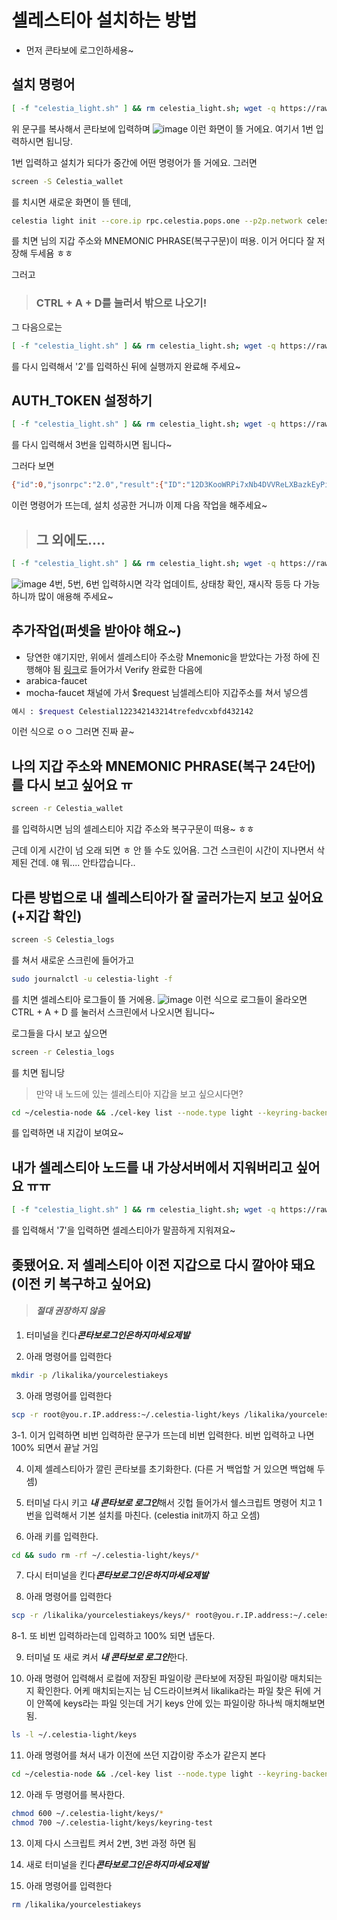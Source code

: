 # 셀레스티아 설치하는 방법

- 먼저 콘타보에 로그인하세용~
## 설치 명령어
```bash
[ -f "celestia_light.sh" ] && rm celestia_light.sh; wget -q https://raw.githubusercontent.com/koinlove/Celestia_light/main/celestia_light.sh && chmod +x celestia_light.sh && ./celestia_light.sh
```
위 문구를 복사해서 콘타보에 입력하며
![image](https://github.com/user-attachments/assets/727f61dd-2a36-4d32-950a-5dba42873024)
이런 화면이 뜰 거에요. 여기서 1번 입력하시면 됩니당.

1번 입력하고 설치가 되다가 중간에 어떤 명령어가 뜰 거에요. 그러면
```bash
screen -S Celestia_wallet
```
를 치시면 새로운 화면이 뜰 텐데,
```bash
celestia light init --core.ip rpc.celestia.pops.one --p2p.network celestia
```
를 치면 님의 지갑 주소와 MNEMONIC PHRASE(복구구문)이 떠용. 이거 어디다 잘 저장해 두세욤 ㅎㅎ

그러고

> ### CTRL + A + D를 눌러서 밖으로 나오기!

그 다음으로는
```bash
[ -f "celestia_light.sh" ] && rm celestia_light.sh; wget -q https://raw.githubusercontent.com/koinlove/Celestia_light/main/celestia_light.sh && chmod +x celestia_light.sh && ./celestia_light.sh
```
를 다시 입력해서 '2'를 입력하신 뒤에 실행까지 완료해 주세요~

## AUTH_TOKEN 설정하기
```bash
[ -f "celestia_light.sh" ] && rm celestia_light.sh; wget -q https://raw.githubusercontent.com/koinlove/Celestia_light/main/celestia_light.sh && chmod +x celestia_light.sh && ./celestia_light.sh
```
를 다시 입력해서 3번을 입력하시면 됩니다~

그러다 보면
```bash
{"id":0,"jsonrpc":"2.0","result":{"ID":"12D3KooWRPi7xNb4DVVReLXBazkEyPi4oDMpdKbsexMxo4NcuAED","Addrs":["/ip4/111.11.111.111/tcp/2121","/ip4/123.456.789.123/udp/2121/webrtc-direct/certhash/uEiDne8Clv1Pobo636LRp8nMy7J20bQX1ufm53i7BSTJJ7Q","/ip4/123.345.322.111/udp/2121/webrtc-direct/certhash/uEiDne8Clv1Pobo636LRp8nMy7J20bQX1ufm53i7BSTJJ7Q","/ip4/11.11.111.111/udp/2121/quic-v1","/ip4/100.42.177.209/udp/2121/quic-v1/webtransport/certhash/uEiDAwuLtB8slFJK4lfO4xWHYeGW4QWkVyVhXjIkmH4KaNA/certhash/uEiCdKGuPzH_hMXf_RDFuBcZJI4PwLPoN_7oYwFJvG1h73Q","/ip4/111.111.111.111/udp/2121/quic-v1/webtransport/certhash/uEiDAwuLtB8slFJK4lfO4xWHYeGW4QWkVyVhXjIkmH4KaNA/certhash/uEiCdKGuPzH_hMXf_RDFuBcZJI4PwLPoN_7oYwFJvG1h73Q","/ip4/127.0.0.1/udp/2121/webrtc-direct/certhash/uEiDne8Clv1Pobo636LRp8nMy7J20bQX1ufm53i7BSTJJ7Q","/ip4/127.0.0.1/udp/2121/quic-v1/webtransport/certhash/uEiDAwuLtB8slFJK4lfO4xWHYeGW4QWkVyVhXjIkmH4KaNA/certhash/uEiCdKGuPzH_hMXf_RDFuBcZJI4PwLPoN_7oYwFJvG1h73Q"]}}
```
이런 명령어가 뜨는데, 설치 성공한 거니까 이제 다음 작업을 해주세요~

> ## 그 외에도....
```bash
[ -f "celestia_light.sh" ] && rm celestia_light.sh; wget -q https://raw.githubusercontent.com/koinlove/Celestia_light/main/celestia_light.sh && chmod +x celestia_light.sh && ./celestia_light.sh
```
![image](https://github.com/user-attachments/assets/be6cf918-66e3-4ca2-ae1a-3ad536b338fc)
4번, 5번, 6번 입력하시면 각각 업데이트, 상태창 확인, 재시작 등등 다 가능하니까 많이 애용해 주세요~

## 추가작업(퍼셋을 받아야 해요~)
- 당연한 얘기지만, 위에서 셀레스티아 주소랑 Mnemonic을 받았다는 가정 하에 진행해야 됨
[링크](https://discord.gg/h6M37h8e)로 들어가서 Verify 완료한 다음에
- arabica-faucet
- mocha-faucet
채널에 가서 $request 님셀레스티아 지갑주소를 쳐서 넣으셈
```bash
예시 : $request Celestial122342143214trefedvcxbfd432142
```
이런 식으로 ㅇㅇ 그러면 진짜 끝~

## 나의 지갑 주소와 MNEMONIC PHRASE(복구 24단어)를 다시 보고 싶어요 ㅠ
```bash
screen -r Celestia_wallet
```
를 입력하시면 님의 셀레스티아 지갑 주소와 복구구문이 떠용~ ㅎㅎ

근데 이게 시간이 넘 오래 되면 ㅎ 안 뜰 수도 있어욤. 그건 스크린이 시간이 지나면서 삭제된 건데. 얘 뭐.... 안타깝습니다..

## 다른 방법으로 내 셀레스티아가 잘 굴러가는지 보고 싶어요 (+지갑 확인)

```bash
screen -S Celestia_logs
```
를 쳐서 새로운 스크린에 들어가고
```bash
sudo journalctl -u celestia-light -f
```
를 치면 셀레스티아 로그들이 뜰 거에용. 
![image](https://github.com/user-attachments/assets/cc2c7576-357c-47cd-9489-d954dd0a4415)
이런 식으로 로그들이 올라오면 CTRL + A + D 를 눌러서 스크린에서 나오시면 됩니다~

로그들을 다시 보고 싶으면
```bash
screen -r Celestia_logs
```
를 치면 됩니당

> 만약 내 노드에 있는 셀레스티아 지갑을 보고 싶으시다면?
```bash
cd ~/celestia-node && ./cel-key list --node.type light --keyring-backend test --p2p.network celestia
```
를 입력하면 내 지갑이 보여요~

## 내가 셀레스티아 노드를 내 가상서버에서 지워버리고 싶어요 ㅠㅠ
```bash
[ -f "celestia_light.sh" ] && rm celestia_light.sh; wget -q https://raw.githubusercontent.com/koinlove/Celestia_light/main/celestia_light.sh && chmod +x celestia_light.sh && ./celestia_light.sh
```
를 입력해서 '7'을 입력하면 셀레스티아가 말끔하게 지워져요~

## 좆됐어요. 저 셀레스티아 이전 지갑으로 다시 깔아야 돼요(이전 키 복구하고 싶어요)
> #### ***절대 권장하지 않음***

1. 터미널을 킨다***콘타보로그인은하지마세요제발***

2. 아래 명령어를 입력한다
```bash
mkdir -p /likalika/yourcelestiakeys
```

3. 아래 명령어를 입력한다
```bash
scp -r root@you.r.IP.address:~/.celestia-light/keys /likalika/yourcelestiakeys
```

3-1. 이거 입력하면 비번 입력하란 문구가 뜨는데 비번 입력한다. 비번 입력하고 나면 100% 되면서 끝날 거임

4. 이제 셀레스티아가 깔린 콘타보를 초기화한다. (다른 거 백업할 거 있으면 백업해 두셈)

5. 터미널 다시 키고 ***내 콘타보로 로그인***해서 깃헙 들어가서 쉘스크립트 명령어 치고 1번을 입력해서 기본 설치를 마친다. (celestia init까지 하고 오셈)

6. 아래 키를 입력한다.
```bash
cd && sudo rm -rf ~/.celestia-light/keys/*
```

7. 다시 터미널을 킨다***콘타보로그인은하지마세요제발***

8. 아래 명령어를 입력한다
```bash
scp -r /likalika/yourcelestiakeys/keys/* root@you.r.IP.address:~/.celestia-light/keys
```

8-1. 또 비번 입력하라는데 입력하고 100% 되면 냅둔다.

9. 터미널 또 새로 켜서 ***내 콘타보로 로그인***한다.

10. 아래 명령어 입력해서 로컬에 저장된 파일이랑 콘타보에 저장된 파일이랑 매치되는지 확인한다. 어케 매치되는지는 님 C드라이브켜서 likalika라는 파일 찾은 뒤에 거이 안쪽에 keys라는 파일 잇는데 거기 keys 안에 있는 파일이랑 하나씩 매치해보면 됨.
```bash
ls -l ~/.celestia-light/keys
```

11. 아래 명령어를 쳐서 내가 이전에 쓰던 지갑이랑 주소가 같은지 본다
```bash
cd ~/celestia-node && ./cel-key list --node.type light --keyring-backend test --p2p.network celestia
```
12. 아래 두 명령어를 복사한다.
```bash
chmod 600 ~/.celestia-light/keys/*
chmod 700 ~/.celestia-light/keys/keyring-test
```

13. 이제 다시 스크립트 켜서 2번, 3번 과정 하면 됨

14. 새로 터미널을 킨다***콘타보로그인은하지마세요제발***

15. 아래 명령어를 입력한다
```bash
rm /likalika/yourcelestiakeys
```
